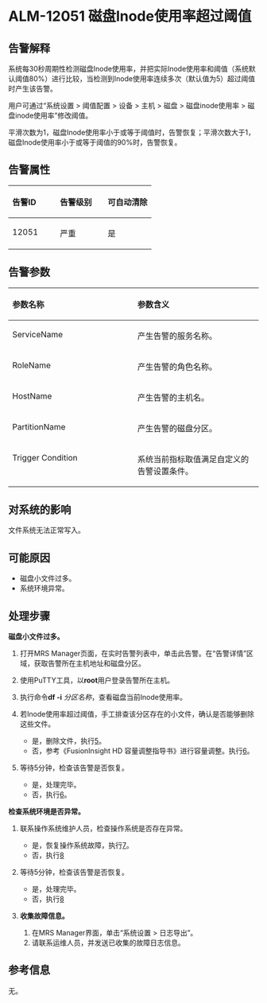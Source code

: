 # ALM-12051 磁盘Inode使用率超过阈值<a name="ZH-CN_TOPIC_0093195100"></a>

## 告警解释<a name="zh-cn_topic_0087154419_zh-cn_topic_0087039294_section59276500"></a>

系统每30秒周期性检测磁盘Inode使用率，并把实际Inode使用率和阈值（系统默认阈值80%）进行比较，当检测到Inode使用率连续多次（默认值为5）超过阈值时产生该告警。

用户可通过“系统设置 \> 阈值配置 \> 设备 \> 主机 \> 磁盘 \> 磁盘inode使用率 \> 磁盘inode使用率”修改阈值。

平滑次数为1，磁盘Inode使用率小于或等于阈值时，告警恢复；平滑次数大于1，磁盘Inode使用率小于或等于阈值的90%时，告警恢复。

## 告警属性<a name="zh-cn_topic_0087154419_zh-cn_topic_0087039294_section63726460"></a>

<a name="zh-cn_topic_0087154419_zh-cn_topic_0087039294_table29292504"></a>
<table><thead align="left"><tr id="zh-cn_topic_0087154419_zh-cn_topic_0087039294_row61554389"><th class="cellrowborder" valign="top" width="33.33333333333333%" id="mcps1.1.4.1.1"><p id="zh-cn_topic_0087154419_zh-cn_topic_0087039294_p19849632"><a name="zh-cn_topic_0087154419_zh-cn_topic_0087039294_p19849632"></a><a name="zh-cn_topic_0087154419_zh-cn_topic_0087039294_p19849632"></a>告警ID</p>
</th>
<th class="cellrowborder" valign="top" width="33.33333333333333%" id="mcps1.1.4.1.2"><p id="zh-cn_topic_0087154419_zh-cn_topic_0087039294_p64316372"><a name="zh-cn_topic_0087154419_zh-cn_topic_0087039294_p64316372"></a><a name="zh-cn_topic_0087154419_zh-cn_topic_0087039294_p64316372"></a>告警级别</p>
</th>
<th class="cellrowborder" valign="top" width="33.33333333333333%" id="mcps1.1.4.1.3"><p id="zh-cn_topic_0087154419_zh-cn_topic_0087039294_p42243607"><a name="zh-cn_topic_0087154419_zh-cn_topic_0087039294_p42243607"></a><a name="zh-cn_topic_0087154419_zh-cn_topic_0087039294_p42243607"></a>可自动清除</p>
</th>
</tr>
</thead>
<tbody><tr id="zh-cn_topic_0087154419_zh-cn_topic_0087039294_row66289044"><td class="cellrowborder" valign="top" width="33.33333333333333%" headers="mcps1.1.4.1.1 "><p id="zh-cn_topic_0087154419_zh-cn_topic_0087039294_p703473"><a name="zh-cn_topic_0087154419_zh-cn_topic_0087039294_p703473"></a><a name="zh-cn_topic_0087154419_zh-cn_topic_0087039294_p703473"></a>12051</p>
</td>
<td class="cellrowborder" valign="top" width="33.33333333333333%" headers="mcps1.1.4.1.2 "><p id="zh-cn_topic_0087154419_zh-cn_topic_0087039294_p56981334"><a name="zh-cn_topic_0087154419_zh-cn_topic_0087039294_p56981334"></a><a name="zh-cn_topic_0087154419_zh-cn_topic_0087039294_p56981334"></a>严重</p>
</td>
<td class="cellrowborder" valign="top" width="33.33333333333333%" headers="mcps1.1.4.1.3 "><p id="zh-cn_topic_0087154419_zh-cn_topic_0087039294_p52085356"><a name="zh-cn_topic_0087154419_zh-cn_topic_0087039294_p52085356"></a><a name="zh-cn_topic_0087154419_zh-cn_topic_0087039294_p52085356"></a>是</p>
</td>
</tr>
</tbody>
</table>

## 告警参数<a name="zh-cn_topic_0087154419_zh-cn_topic_0087039294_section36667229"></a>

<a name="zh-cn_topic_0087154419_zh-cn_topic_0087039294_table58164314"></a>
<table><thead align="left"><tr id="zh-cn_topic_0087154419_zh-cn_topic_0087039294_row47193835"><th class="cellrowborder" valign="top" width="50%" id="mcps1.1.3.1.1"><p id="zh-cn_topic_0087154419_zh-cn_topic_0087039294_p64604306"><a name="zh-cn_topic_0087154419_zh-cn_topic_0087039294_p64604306"></a><a name="zh-cn_topic_0087154419_zh-cn_topic_0087039294_p64604306"></a>参数名称</p>
</th>
<th class="cellrowborder" valign="top" width="50%" id="mcps1.1.3.1.2"><p id="zh-cn_topic_0087154419_zh-cn_topic_0087039294_p65566326"><a name="zh-cn_topic_0087154419_zh-cn_topic_0087039294_p65566326"></a><a name="zh-cn_topic_0087154419_zh-cn_topic_0087039294_p65566326"></a>参数含义</p>
</th>
</tr>
</thead>
<tbody><tr id="zh-cn_topic_0087154419_zh-cn_topic_0087039294_row9272190"><td class="cellrowborder" valign="top" width="50%" headers="mcps1.1.3.1.1 "><p id="zh-cn_topic_0087154419_zh-cn_topic_0087039294_p12849939"><a name="zh-cn_topic_0087154419_zh-cn_topic_0087039294_p12849939"></a><a name="zh-cn_topic_0087154419_zh-cn_topic_0087039294_p12849939"></a>ServiceName</p>
</td>
<td class="cellrowborder" valign="top" width="50%" headers="mcps1.1.3.1.2 "><p id="zh-cn_topic_0087154419_zh-cn_topic_0087039294_p34212124"><a name="zh-cn_topic_0087154419_zh-cn_topic_0087039294_p34212124"></a><a name="zh-cn_topic_0087154419_zh-cn_topic_0087039294_p34212124"></a>产生告警的服务名称。</p>
</td>
</tr>
<tr id="zh-cn_topic_0087154419_zh-cn_topic_0087039294_row39473664"><td class="cellrowborder" valign="top" width="50%" headers="mcps1.1.3.1.1 "><p id="zh-cn_topic_0087154419_zh-cn_topic_0087039294_p43250195"><a name="zh-cn_topic_0087154419_zh-cn_topic_0087039294_p43250195"></a><a name="zh-cn_topic_0087154419_zh-cn_topic_0087039294_p43250195"></a>RoleName</p>
</td>
<td class="cellrowborder" valign="top" width="50%" headers="mcps1.1.3.1.2 "><p id="zh-cn_topic_0087154419_zh-cn_topic_0087039294_p13604878"><a name="zh-cn_topic_0087154419_zh-cn_topic_0087039294_p13604878"></a><a name="zh-cn_topic_0087154419_zh-cn_topic_0087039294_p13604878"></a>产生告警的角色名称。</p>
</td>
</tr>
<tr id="zh-cn_topic_0087154419_zh-cn_topic_0087039294_row55335042"><td class="cellrowborder" valign="top" width="50%" headers="mcps1.1.3.1.1 "><p id="zh-cn_topic_0087154419_zh-cn_topic_0087039294_p52953454"><a name="zh-cn_topic_0087154419_zh-cn_topic_0087039294_p52953454"></a><a name="zh-cn_topic_0087154419_zh-cn_topic_0087039294_p52953454"></a>HostName</p>
</td>
<td class="cellrowborder" valign="top" width="50%" headers="mcps1.1.3.1.2 "><p id="zh-cn_topic_0087154419_zh-cn_topic_0087039294_p61371349"><a name="zh-cn_topic_0087154419_zh-cn_topic_0087039294_p61371349"></a><a name="zh-cn_topic_0087154419_zh-cn_topic_0087039294_p61371349"></a>产生告警的主机名。</p>
</td>
</tr>
<tr id="zh-cn_topic_0087154419_zh-cn_topic_0087039294_row15471235"><td class="cellrowborder" valign="top" width="50%" headers="mcps1.1.3.1.1 "><p id="zh-cn_topic_0087154419_zh-cn_topic_0087039294_p45210545"><a name="zh-cn_topic_0087154419_zh-cn_topic_0087039294_p45210545"></a><a name="zh-cn_topic_0087154419_zh-cn_topic_0087039294_p45210545"></a>PartitionName</p>
</td>
<td class="cellrowborder" valign="top" width="50%" headers="mcps1.1.3.1.2 "><p id="zh-cn_topic_0087154419_zh-cn_topic_0087039294_p38175503"><a name="zh-cn_topic_0087154419_zh-cn_topic_0087039294_p38175503"></a><a name="zh-cn_topic_0087154419_zh-cn_topic_0087039294_p38175503"></a>产生告警的磁盘分区。</p>
</td>
</tr>
<tr id="zh-cn_topic_0087154419_zh-cn_topic_0087039294_row8035207"><td class="cellrowborder" valign="top" width="50%" headers="mcps1.1.3.1.1 "><p id="zh-cn_topic_0087154419_zh-cn_topic_0087039294_p46872049"><a name="zh-cn_topic_0087154419_zh-cn_topic_0087039294_p46872049"></a><a name="zh-cn_topic_0087154419_zh-cn_topic_0087039294_p46872049"></a>Trigger Condition</p>
</td>
<td class="cellrowborder" valign="top" width="50%" headers="mcps1.1.3.1.2 "><p id="zh-cn_topic_0087154419_zh-cn_topic_0087039294_p38539615"><a name="zh-cn_topic_0087154419_zh-cn_topic_0087039294_p38539615"></a><a name="zh-cn_topic_0087154419_zh-cn_topic_0087039294_p38539615"></a>系统当前指标取值满足自定义的告警设置条件。</p>
</td>
</tr>
</tbody>
</table>

## 对系统的影响<a name="zh-cn_topic_0087154419_zh-cn_topic_0087039294_section61569610"></a>

文件系统无法正常写入。

## 可能原因<a name="zh-cn_topic_0087154419_zh-cn_topic_0087039294_section17255578"></a>

-   磁盘小文件过多。
-   系统环境异常。

## 处理步骤<a name="zh-cn_topic_0087154419_zh-cn_topic_0087039294_section21082480"></a>

**磁盘小文件过多。**

1.  打开MRS Manager页面，在实时告警列表中，单击此告警。在“告警详情”区域，获取告警所在主机地址和磁盘分区。
2.  使用PuTTY工具，以**root**用户登录告警所在主机。
3.  执行命令**df -i** _分区名称_，查看磁盘当前Inode使用率。
4.  若Inode使用率超过阈值，手工排查该分区存在的小文件，确认是否能够删除这些文件。
    -   是，删除文件，执行[5](#zh-cn_topic_0087154419_zh-cn_topic_0087039294_li4609093115844)。
    -   否，参考《FusionInsight HD 容量调整指导书》进行容量调整。执行[6](#zh-cn_topic_0087154419_zh-cn_topic_0087039294_li946980415844)。

5.  <a name="zh-cn_topic_0087154419_zh-cn_topic_0087039294_li4609093115844"></a>等待5分钟，检查该告警是否恢复。
    -   是，处理完毕。
    -   否，执行[6](#zh-cn_topic_0087154419_zh-cn_topic_0087039294_li946980415844)。


**检查系统环境是否异常。**

1.  <a name="zh-cn_topic_0087154419_zh-cn_topic_0087039294_li946980415844"></a>联系操作系统维护人员，检查操作系统是否存在异常。
    -   是，恢复操作系统故障，执行[7](#zh-cn_topic_0087154419_zh-cn_topic_0087039294_li1457809415844)。
    -   否，执行[8](#zh-cn_topic_0087154419_li41504562111850)

2.  <a name="zh-cn_topic_0087154419_zh-cn_topic_0087039294_li1457809415844"></a>等待5分钟，检查该告警是否恢复。
    -   是，处理完毕。
    -   否，执行[8](#zh-cn_topic_0087154419_li41504562111850)

3.  <a name="zh-cn_topic_0087154419_li41504562111850"></a>**收集故障信息。**
    1.  在MRS Manager界面，单击“系统设置 \> 日志导出”。
    2.  请联系运维人员，并发送已收集的故障日志信息。


## 参考信息<a name="zh-cn_topic_0087154419_zh-cn_topic_0087039294_section55524596"></a>

无。

